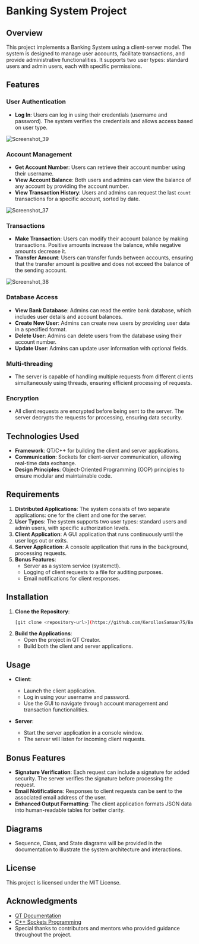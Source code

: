 # Banking System Project

## Overview
This project implements a Banking System using a client-server model. The system is designed to manage user accounts, facilitate transactions, and provide administrative functionalities. It supports two user types: standard users and admin users, each with specific permissions.

## Features
### User Authentication
- **Log In**: Users can log in using their credentials (username and password). The system verifies the credentials and allows access based on user type.
  
![Screenshot_39](https://github.com/user-attachments/assets/03bdad81-44f5-4fdc-b614-3f12d71c619e)

### Account Management
- **Get Account Number**: Users can retrieve their account number using their username.
- **View Account Balance**: Both users and admins can view the balance of any account by providing the account number.
- **View Transaction History**: Users and admins can request the last `count` transactions for a specific account, sorted by date.
  
![Screenshot_37](https://github.com/user-attachments/assets/b8f640ff-f2f8-4533-85d1-241af490eee4)  

### Transactions
- **Make Transaction**: Users can modify their account balance by making transactions. Positive amounts increase the balance, while negative amounts decrease it.
- **Transfer Amount**: Users can transfer funds between accounts, ensuring that the transfer amount is positive and does not exceed the balance of the sending account.
  
![Screenshot_38](https://github.com/user-attachments/assets/cb13fabd-78e1-4761-8e2f-7a6ceeb0c198)

### Database Access
- **View Bank Database**: Admins can read the entire bank database, which includes user details and account balances.
- **Create New User**: Admins can create new users by providing user data in a specified format.
- **Delete User**: Admins can delete users from the database using their account number.
- **Update User**: Admins can update user information with optional fields.

### Multi-threading
- The server is capable of handling multiple requests from different clients simultaneously using threads, ensuring efficient processing of requests.

### Encryption
- All client requests are encrypted before being sent to the server. The server decrypts the requests for processing, ensuring data security.

## Technologies Used
- **Framework**: QT/C++ for building the client and server applications.
- **Communication**: Sockets for client-server communication, allowing real-time data exchange.
- **Design Principles**: Object-Oriented Programming (OOP) principles to ensure modular and maintainable code.

## Requirements
1. **Distributed Applications**: The system consists of two separate applications: one for the client and one for the server.
2. **User Types**: The system supports two user types: standard users and admin users, with specific authorization levels.
3. **Client Application**: A GUI application that runs continuously until the user logs out or exits.
4. **Server Application**: A console application that runs in the background, processing requests.
5. **Bonus Features**:
   - Server as a system service (systemctl).
   - Logging of client requests to a file for auditing purposes.
   - Email notifications for client responses.

## Installation
1. **Clone the Repository**:
   ```bash
   [git clone <repository-url>](https://github.com/KerollosSamaan75/Bank-System-Project.git)
   ```
2. **Build the Applications**:
   - Open the project in QT Creator.
   - Build both the client and server applications.

## Usage
- **Client**: 
  - Launch the client application.
  - Log in using your username and password.
  - Use the GUI to navigate through account management and transaction functionalities.
  
- **Server**: 
  - Start the server application in a console window.
  - The server will listen for incoming client requests.

## Bonus Features
- **Signature Verification**: Each request can include a signature for added security. The server verifies the signature before processing the request.
- **Email Notifications**: Responses to client requests can be sent to the associated email address of the user.
- **Enhanced Output Formatting**: The client application formats JSON data into human-readable tables for better clarity.

## Diagrams
- Sequence, Class, and State diagrams will be provided in the documentation to illustrate the system architecture and interactions.

## License
This project is licensed under the MIT License.

## Acknowledgments
- [QT Documentation](https://doc.qt.io/)
- [C++ Sockets Programming](https://www.geeksforgeeks.org/socket-programming-cc/)
- Special thanks to contributors and mentors who provided guidance throughout the project.
